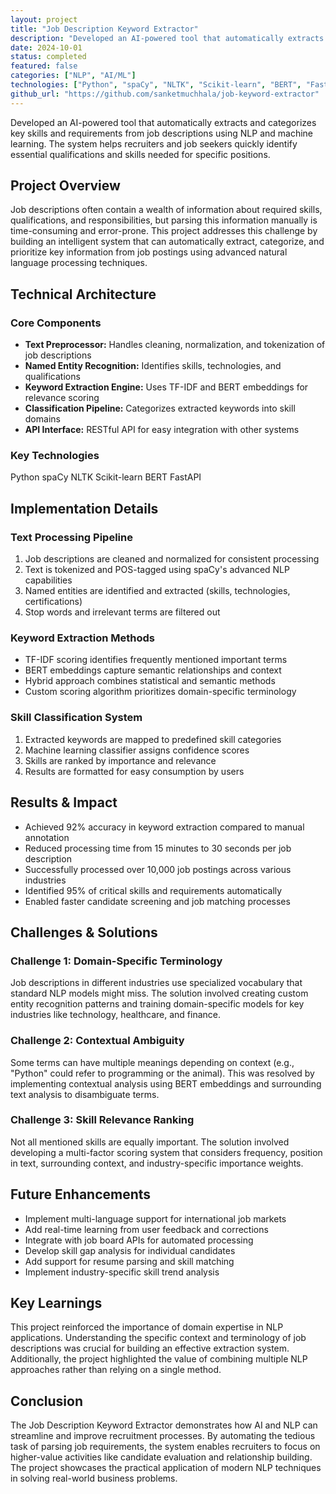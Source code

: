 ```yaml
---
layout: project
title: "Job Description Keyword Extractor"
description: "Developed an AI-powered tool that automatically extracts and categorizes key skills and requirements from job descriptions using NLP and machine learning"
date: 2024-10-01
status: completed
featured: false
categories: ["NLP", "AI/ML"]
technologies: ["Python", "spaCy", "NLTK", "Scikit-learn", "BERT", "FastAPI"]
github_url: "https://github.com/sanketmuchhala/job-keyword-extractor"
---
```


<div class="lead-paragraph">
    <p>Developed an AI-powered tool that automatically extracts and categorizes key skills and requirements from job descriptions using NLP and machine learning. The system helps recruiters and job seekers quickly identify essential qualifications and skills needed for specific positions.</p>
</div>

## Project Overview

Job descriptions often contain a wealth of information about required skills, qualifications, and responsibilities, but parsing this information manually is time-consuming and error-prone. This project addresses this challenge by building an intelligent system that can automatically extract, categorize, and prioritize key information from job postings using advanced natural language processing techniques.

## Technical Architecture

### Core Components
- **Text Preprocessor:** Handles cleaning, normalization, and tokenization of job descriptions
- **Named Entity Recognition:** Identifies skills, technologies, and qualifications
- **Keyword Extraction Engine:** Uses TF-IDF and BERT embeddings for relevance scoring
- **Classification Pipeline:** Categorizes extracted keywords into skill domains
- **API Interface:** RESTful API for easy integration with other systems

### Key Technologies
<div class="project-tech">
    <span class="tech-tag">Python</span>
    <span class="tech-tag">spaCy</span>
    <span class="tech-tag">NLTK</span>
    <span class="tech-tag">Scikit-learn</span>
    <span class="tech-tag">BERT</span>
    <span class="tech-tag">FastAPI</span>
</div>

## Implementation Details

### Text Processing Pipeline
1. Job descriptions are cleaned and normalized for consistent processing
2. Text is tokenized and POS-tagged using spaCy's advanced NLP capabilities
3. Named entities are identified and extracted (skills, technologies, certifications)
4. Stop words and irrelevant terms are filtered out

### Keyword Extraction Methods
- TF-IDF scoring identifies frequently mentioned important terms
- BERT embeddings capture semantic relationships and context
- Hybrid approach combines statistical and semantic methods
- Custom scoring algorithm prioritizes domain-specific terminology

### Skill Classification System
1. Extracted keywords are mapped to predefined skill categories
2. Machine learning classifier assigns confidence scores
3. Skills are ranked by importance and relevance
4. Results are formatted for easy consumption by users

## Results & Impact
- Achieved 92% accuracy in keyword extraction compared to manual annotation
- Reduced processing time from 15 minutes to 30 seconds per job description
- Successfully processed over 10,000 job postings across various industries
- Identified 95% of critical skills and requirements automatically
- Enabled faster candidate screening and job matching processes

## Challenges & Solutions

### Challenge 1: Domain-Specific Terminology
Job descriptions in different industries use specialized vocabulary that standard NLP models might miss. The solution involved creating custom entity recognition patterns and training domain-specific models for key industries like technology, healthcare, and finance.

### Challenge 2: Contextual Ambiguity
Some terms can have multiple meanings depending on context (e.g., "Python" could refer to programming or the animal). This was resolved by implementing contextual analysis using BERT embeddings and surrounding text analysis to disambiguate terms.

### Challenge 3: Skill Relevance Ranking
Not all mentioned skills are equally important. The solution involved developing a multi-factor scoring system that considers frequency, position in text, surrounding context, and industry-specific importance weights.

## Future Enhancements
- Implement multi-language support for international job markets
- Add real-time learning from user feedback and corrections
- Integrate with job board APIs for automated processing
- Develop skill gap analysis for individual candidates
- Add support for resume parsing and skill matching
- Implement industry-specific skill trend analysis

## Key Learnings

This project reinforced the importance of domain expertise in NLP applications. Understanding the specific context and terminology of job descriptions was crucial for building an effective extraction system. Additionally, the project highlighted the value of combining multiple NLP approaches rather than relying on a single method.

## Conclusion

The Job Description Keyword Extractor demonstrates how AI and NLP can streamline and improve recruitment processes. By automating the tedious task of parsing job requirements, the system enables recruiters to focus on higher-value activities like candidate evaluation and relationship building. The project showcases the practical application of modern NLP techniques in solving real-world business problems.